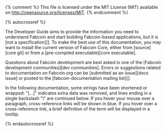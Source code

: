 {% comment %}
This file is licensed under the MIT License (MIT) available on
http://opensource.org/licenses/MIT.
{% endcomment %}

{% autocrossref %}

The Developer Guide aims to provide the information you need to understand
Fabcoin and start building Fabcoin-based applications, but it is [not a
specification][]. To make the best use of
this documentation, you may want to install the current version of Fabcoin
Core, either from [source][core git] or from a [pre-compiled executable][core executable].

Questions about Fabcoin development are best asked in one of the
[Fabcoin development communities][dev communities].
Errors or suggestions related to
documentation on Fabcoin.org can be [submitted as an issue][docs issue]
or posted to the [fabcoin-documentation mailing list][].

In the following documentation, some strings have been shortened or wrapped: "[...]"
indicates extra data was removed, and lines ending in a single backslash "\\"
are continued below. If you hover your mouse over a paragraph, cross-reference
links will be shown in blue.  If you hover over a cross-reference link, a brief
definition of the term will be displayed in a tooltip.

{% endautocrossref %}
